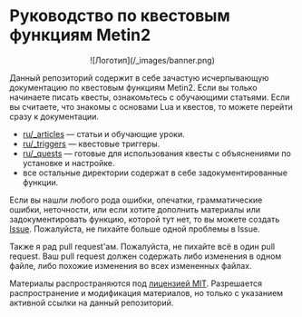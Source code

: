 # Руководство по квестовым функциям Metin2

<p align="center">
	![Логотип](/_images/banner.png)
</p>

Данный репозиторий содержит в себе зачастую исчерпывающую документацию по квестовым функциям Metin2. Если вы только начинаете писать квесты, ознакомьтесь с обучающими статьями. Если вы считаете, что знакомы с основами Lua и квестов, то можете перейти сразу к документации.

* [ru/_articles](ru/_articles) &mdash; статьи и обучающие уроки.
* [ru/_triggers](ru/_triggers) &mdash; квестовые триггеры.
* [ru/_quests](ru/_quests) &mdash; готовые для использования квесты с объяснениями по установке и настройке.
* все остальные директории содержат в себе задокументированные функции.

Если вы нашли любого рода ошибки, опечатки, грамматические ошибки, неточности, или если хотите дополнить материалы или задокументировать функцию, которой тут нет, то вы можете создать [Issue](https://github.com/terron-kun/quest-functions/issues). Пожалуйста, не пихайте больше одной проблемы в Issue.

Также я рад pull request'ам. Пожалуйста, не пихайте всё в один pull request. Ваш pull request должен содержать либо изменения в одном файле, либо похожие изменения во всех измененных файлах.

Материалы распространяются под [лицензией MIT](LICENSE). Разрешается распространение и модификация материалов, но только с указанием активной ссылки на данный репозиторий.